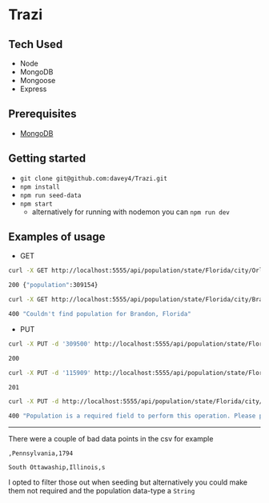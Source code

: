 # Trazi

## Tech Used

- Node
- MongoDB
- Mongoose
- Express

## Prerequisites

- [MongoDB](https://www.mongodb.com/docs/manual/installation/)

## Getting started

- `git clone git@github.com:davey4/Trazi.git`
- `npm install`
- `npm run seed-data`
- `npm start`
  - alternatively for running with nodemon you can `npm run dev`

## Examples of usage

- GET

```bash
curl -X GET http://localhost:5555/api/population/state/Florida/city/Orlando

200 {"population":309154}
```

```bash
curl -X GET http://localhost:5555/api/population/state/Florida/city/Brandon

400 "Couldn't find population for Brandon, Florida"
```

- PUT

```bash
curl -X PUT -d '309500' http://localhost:5555/api/population/state/Florida/city/Orlando`

200
```

```bash
curl -X PUT -d '115909' http://localhost:5555/api/population/state/Florida/city/Brandon`

201
```

```bash
curl -X PUT -d http://localhost:5555/api/population/state/Florida/city/Orlando`

400 "Population is a required field to perform this operation. Please provide a body with plain text that contains just the population number."
```

---

There were a couple of bad data points in the csv for example

`,Pennsylvania,1794`

`South Ottawaship,Illinois,s`

I opted to filter those out when seeding but alternatively you could make them not required and the population data-type a `String`
